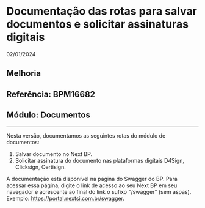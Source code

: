 # Documentação das rotas para salvar documentos e solicitar assinaturas digitais
02/01/2024
## Melhoria
## Referência: BPM16682
## Módulo: Documentos
***

Nesta versão, documentamos as seguintes rotas do módulo de documentos:

1. Salvar documento no Next BP.
2. Solicitar assinatura do documento nas plataformas digitais D4Sign, Clicksign, Certisign.

A documentação está disponível na página do Swagger do BP. Para acessar essa página, digite o link de acesso ao seu Next BP em seu navegador e acrescente ao final do link o sufixo "/swagger" (sem aspas). Exemplo: https://portal.nextsi.com.br/swagger.